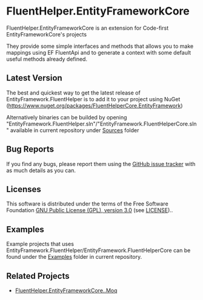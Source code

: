 # FluentHelper.EntityFrameworkCore

FluentHelper.EntityFrameworkCore is an extension for Code-first EntityFrameworkCore's projects

They provide some simple interfaces and methods that allows you to make mappings using EF FluentApi and to generate a context with some default useful methods already defined.

Latest Version
--------------
The best and quickest way to get the latest release of EntityFramework.FluentHelper is to add it to your project using 
NuGet (https://www.nuget.org/packages/FluentHelperCore.EntityFramework)


Alternatively binaries can be builded by opening "EntityFramework.FluentHelper.sln"/"EntityFramework.FluentHelperCore.sln" available in current repository under [Sources](https://github.com/MrSeekino/FluentHelper.EntityFrameworkCore/tree/master/Sources) folder

Bug Reports
-----------
If you find any bugs, please report them using the [GitHub issue tracker](https://github.com/MrSeekino/FluentHelper.EntityFrameworkCore/issues) with as much details as you can.

Licenses
--------
This software is distributed under the terms of the Free Software Foundation [GNU Public License (GPL), version 3.0](https://www.gnu.org/licenses/gpl-3.0-standalone.html) (see [LICENSE](LICENSE)).. 

Examples
--------
Example projects that uses EntityFramework.FluentHelper/EntityFramework.FluentHelperCore can be found under the [Examples](https://github.com/MrSeekino/FluentHelper.EntityFrameworkCore/tree/master/Examples) folder in current repository.

Related Projects
--------
  - [FluentHelper.EntityFrameworkCore..Moq](https://github.com/MrSeekino/FluentHelper.EntityFrameworkCore.Moq)
